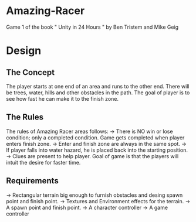# Amazing-Racer
Game 1 of the book " Unity in 24 Hours " by Ben Tristem and Mike Geig

# Design

## The Concept
The player starts at one end of an area and runs to the other end. There will be trees, water, hills and other obstacles in the path. The goal of player is to see how fast he can make it to the finish zone. 

## The Rules
The rules of Amazing Racer areas follows:
-> There is NO win or lose condition; only a completed condition. Game gets completed when player enters finish zone.
-> Enter and finish zone are always in the same spot.
-> If player falls into water hazard, he is placed back into the starting position. 
-> Clues are present to help player. Goal of game is that the players will intuit the desire for faster time.

## Requirements
-> Rectangular terrain big enough to furnish obstacles and desing spawn point and finish point.
-> Textures and Environment effects for the terrain.
-> A spawn point and finish point.
-> A character controller
-> A game controller
